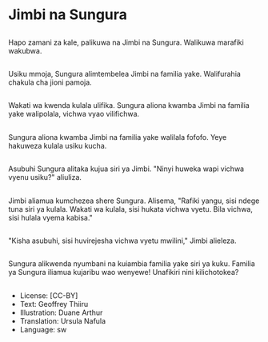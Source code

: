 # Jimbi na Sungura

##
Hapo zamani za kale, palikuwa
na Jimbi na Sungura.
Walikuwa marafiki wakubwa.


##
Usiku mmoja, Sungura
alimtembelea Jimbi na familia
yake.
Walifurahia chakula cha jioni
pamoja.


##
Wakati wa kwenda kulala ulifika.
Sungura aliona kwamba Jimbi
na familia yake walipolala,
vichwa vyao vilifichwa.


##
Sungura aliona kwamba Jimbi
na familia yake walilala fofofo.
Yeye hakuweza kulala usiku
kucha.


##
Asubuhi Sungura alitaka kujua
siri ya Jimbi.
"Ninyi huweka wapi vichwa
vyenu usiku?" aliuliza.


##
Jimbi aliamua kumchezea shere
Sungura.
Alisema, "Rafiki yangu, sisi
ndege tuna siri ya kulala.
Wakati wa kulala, sisi hukata
vichwa vyetu. Bila vichwa, sisi
hulala vyema kabisa."


##
"Kisha asubuhi, sisi huvirejesha
vichwa vyetu mwilini," Jimbi
alieleza.


##
Sungura alikwenda nyumbani
na kuiambia familia yake siri ya
kuku.
Familia ya Sungura iliamua
kujaribu wao wenyewe!
Unafikiri nini kilichotokea?


##
* License: [CC-BY]
* Text: Geoffrey Thiiru
* Illustration: Duane Arthur
* Translation: Ursula Nafula
* Language: sw
